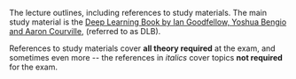 The lecture outlines, including references to study materials.
The main study material is the
[Deep Learning Book by Ian Goodfellow, Yoshua Bengio and Aaron Courville](https://github.com/ufal/npfl114/tree/past-1617/deep_learning_book),
(referred to as DLB).

References to study materials cover **all theory required** at the exam,
and sometimes even more -- the references in *italics* cover topics
**not required** for the exam.
